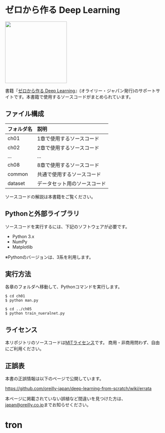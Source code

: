 ゼロから作る Deep Learning
==========================


[<img src="https://raw.githubusercontent.com/oreilly-japan/deep-learning-from-scratch/images/deep-learning-from-scratch.png" width="200px">](https://www.oreilly.co.jp/books/9784873117584/)

書籍『[ゼロから作る Deep Learning](http://www.oreilly.co.jp/books/9784873117584/)』(オライリー・ジャパン発行)のサポートサイトです。本書籍で使用するソースコードがまとめられています。



## ファイル構成

|フォルダ名 |説明                         |
|:--        |:--                          |
|ch01       |1章で使用するソースコード    |
|ch02       |2章で使用するソースコード    |
|...        |...                          |
|ch08       |8章で使用するソースコード    |
|common     |共通で使用するソースコード   |
|dataset    |データセット用のソースコード |


ソースコードの解説は本書籍をご覧ください。

## Pythonと外部ライブラリ
ソースコードを実行するには、下記のソフトウェアが必要です。

* Python 3.x
* NumPy
* Matplotlib

※Pythonのバージョンは、3系を利用します。

## 実行方法

各章のフォルダへ移動して、Pythonコマンドを実行します。

```
$ cd ch01
$ python man.py

$ cd ../ch05
$ python train_nueralnet.py
```

## ライセンス

本リポジトリのソースコードは[MITライセンス](http://www.opensource.org/licenses/MIT)です。
商用・非商用問わず、自由にご利用ください。

## 正誤表

本書の正誤情報は以下のページで公開しています。

https://github.com/oreilly-japan/deep-learning-from-scratch/wiki/errata

本ページに掲載されていない誤植など間違いを見つけた方は、[japan@oreilly.co.jp](<mailto:japan@oreilly.co.jp>)までお知らせください。

# tron
